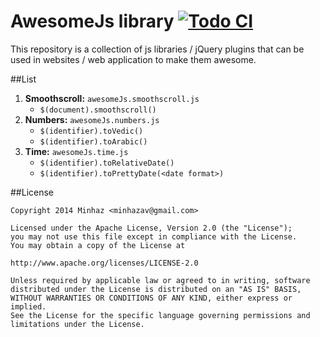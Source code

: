 AwesomeJs library [![Todo CI](https://test-tci.rhcloud.com/b/mebjas/awesomeJs)](https://test-tci.rhcloud.com/r/mebjas/awesomeJs)
============================

This repository is a collection of js libraries / jQuery plugins that can be used in websites / web application to make them awesome.

##List
1. **Smoothscroll:** `awesomeJs.smoothscroll.js` 
    - `$(document).smoothscroll()`
2. **Numbers:** `awesomeJs.numbers.js`
    - `$(identifier).toVedic()`
    - `$(identifier).toArabic()`
3. **Time:** `awesomeJs.time.js`
	- `$(identifier).toRelativeDate()`
    - `$(identifier).toPrettyDate(<date format>)`


##License
```
Copyright 2014 Minhaz <minhazav@gmail.com>

Licensed under the Apache License, Version 2.0 (the "License");
you may not use this file except in compliance with the License.
You may obtain a copy of the License at

http://www.apache.org/licenses/LICENSE-2.0

Unless required by applicable law or agreed to in writing, software
distributed under the License is distributed on an "AS IS" BASIS,
WITHOUT WARRANTIES OR CONDITIONS OF ANY KIND, either express or implied.
See the License for the specific language governing permissions and
limitations under the License.
```
